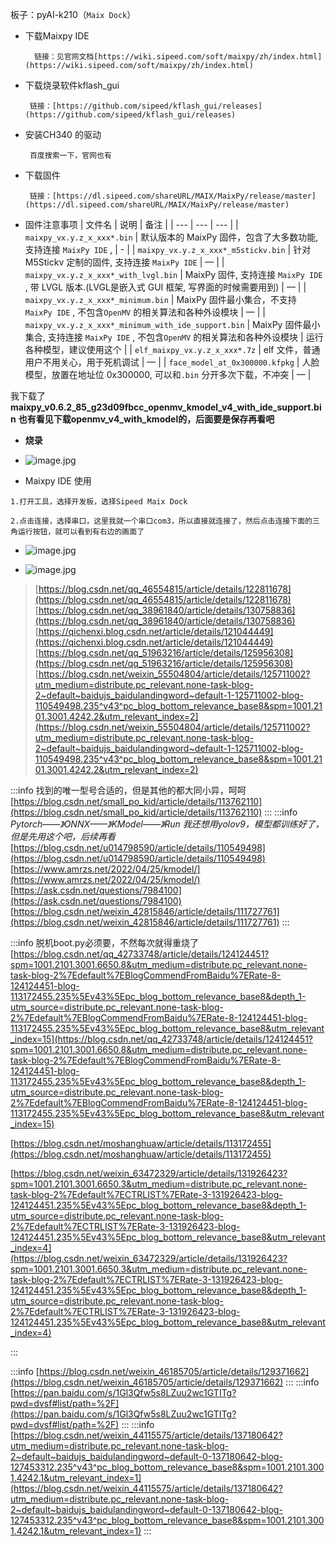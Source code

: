 
板子：pyAI-k210（```Maix Dock```）

- 下载Maixpy IDE 

        链接：见官网文档[https://wiki.sipeed.com/soft/maixpy/zh/index.html](https://wiki.sipeed.com/soft/maixpy/zh/index.html)

- 下载烧录软件kflash_gui

       链接：[https://github.com/sipeed/kflash_gui/releases](https://github.com/sipeed/kflash_gui/releases)

- 安装CH340 的驱动

       百度搜索一下，官网也有

- 下载固件

       链接：[https://dl.sipeed.com/shareURL/MAIX/MaixPy/release/master](https://dl.sipeed.com/shareURL/MAIX/MaixPy/release/master)

- 固件注意事项
| 文件名 | 说明 | 备注 |
| --- | --- | --- |
| `maixpy_vx.y.z_x_xxx*.bin` | 默认版本的 MaixPy 固件，包含了大多数功能, 支持连接 `MaixPy IDE`
, | - |
| `maixpy_vx.y.z_x_xxx*_m5stickv.bin` | 针对 M5Stickv 定制的固件, 支持连接 `MaixPy IDE` | — |
| `maixpy_vx.y.z_x_xxx*_with_lvgl.bin` | MaixPy 固件, 支持连接 `MaixPy IDE`
, 带 LVGL 版本.(LVGL是嵌入式 GUI 框架, 写界面的时候需要用到) | — |
| `maixpy_vx.y.z_x_xxx*_minimum.bin` | MaixPy 固件最小集合，不支持 `MaixPy IDE`
, 不包含`OpenMV`
的相关算法和各种外设模块 | — |
| `maixpy_vx.y.z_x_xxx*_minimum_with_ide_support.bin` | MaixPy 固件最小集合, 支持连接 `MaixPy IDE`
, 不包含`OpenMV`
的相关算法和各种外设模块 | 运行各种模型，建议使用这个 |
| `elf_maixpy_vx.y.z_x_xxx*.7z` | elf 文件，普通用户不用关心，用于死机调试 | — |
| `face_model_at_0x300000.kfpkg` | 人脸模型，放置在地址位 0x300000, 可以和`.bin`
分开多次下载，不冲突 | — |

我下载了 **maixpy_v0.6.2_85_g23d09fbcc_openmv_kmodel_v4_with_ide_support.bin**
**也有看见下载openmv_v4_with_kmodel的，后面要是保存再看吧**

- **烧录**
- ![image.jpg](../../images/30006ec865abf76b503c67dc5658f4b7.png)

- Maixpy IDE 使用
```
1.打开工具，选择开发板，选择Sipeed Maix Dock

2.点击连接，选择串口，这里我就一个串口com3，所以直接就连接了，然后点击连接下面的三角运行按钮，就可以看到有右边的画面了
```

- ![image.jpg](../../images/ffe584ab48ede8d30e363743bb519348.png)

- ![image.jpg](../../images/989884981fd0d443f4b30ff56dd6e445.png)

> 
> [https://blog.csdn.net/qq_46554815/article/details/122811678](https://blog.csdn.net/qq_46554815/article/details/122811678)
> [https://blog.csdn.net/qq_38961840/article/details/130758836](https://blog.csdn.net/qq_38961840/article/details/130758836)
> [https://qichenxi.blog.csdn.net/article/details/121044449](https://qichenxi.blog.csdn.net/article/details/121044449)
> [https://blog.csdn.net/qq_51963216/article/details/125956308](https://blog.csdn.net/qq_51963216/article/details/125956308)
> [https://blog.csdn.net/weixin_55504804/article/details/125711002?utm_medium=distribute.pc_relevant.none-task-blog-2~default~baidujs_baidulandingword~default-1-125711002-blog-110549498.235^v43^pc_blog_bottom_relevance_base8&spm=1001.2101.3001.4242.2&utm_relevant_index=2](https://blog.csdn.net/weixin_55504804/article/details/125711002?utm_medium=distribute.pc_relevant.none-task-blog-2~default~baidujs_baidulandingword~default-1-125711002-blog-110549498.235^v43^pc_blog_bottom_relevance_base8&spm=1001.2101.3001.4242.2&utm_relevant_index=2)
> 



:::info
找到的唯一型号合适的，但是其他的都大同小异，呵呵
[https://blog.csdn.net/small_po_kid/article/details/113762110](https://blog.csdn.net/small_po_kid/article/details/113762110)
:::
:::info
_Pytorch——》ONNX——》KModel——》Run
我还想用yolov9，模型都训练好了，但是先用这个吧，后续再看_
[https://blog.csdn.net/u014798590/article/details/110549498](https://blog.csdn.net/u014798590/article/details/110549498)
[https://www.amrzs.net/2022/04/25/kmodel/](https://www.amrzs.net/2022/04/25/kmodel/)
[https://ask.csdn.net/questions/7984100](https://ask.csdn.net/questions/7984100)
[https://blog.csdn.net/weixin_42815846/article/details/111727761](https://blog.csdn.net/weixin_42815846/article/details/111727761)
:::

:::info
脱机boot.py必须要，不然每次就得重烧了
[https://blog.csdn.net/qq_42733748/article/details/124124451?spm=1001.2101.3001.6650.8&utm_medium=distribute.pc_relevant.none-task-blog-2%7Edefault%7EBlogCommendFromBaidu%7ERate-8-124124451-blog-113172455.235%5Ev43%5Epc_blog_bottom_relevance_base8&depth_1-utm_source=distribute.pc_relevant.none-task-blog-2%7Edefault%7EBlogCommendFromBaidu%7ERate-8-124124451-blog-113172455.235%5Ev43%5Epc_blog_bottom_relevance_base8&utm_relevant_index=15](https://blog.csdn.net/qq_42733748/article/details/124124451?spm=1001.2101.3001.6650.8&utm_medium=distribute.pc_relevant.none-task-blog-2%7Edefault%7EBlogCommendFromBaidu%7ERate-8-124124451-blog-113172455.235%5Ev43%5Epc_blog_bottom_relevance_base8&depth_1-utm_source=distribute.pc_relevant.none-task-blog-2%7Edefault%7EBlogCommendFromBaidu%7ERate-8-124124451-blog-113172455.235%5Ev43%5Epc_blog_bottom_relevance_base8&utm_relevant_index=15)





[https://blog.csdn.net/moshanghuaw/article/details/113172455](https://blog.csdn.net/moshanghuaw/article/details/113172455)


[https://blog.csdn.net/weixin_63472329/article/details/131926423?spm=1001.2101.3001.6650.3&utm_medium=distribute.pc_relevant.none-task-blog-2%7Edefault%7ECTRLIST%7ERate-3-131926423-blog-124124451.235%5Ev43%5Epc_blog_bottom_relevance_base8&depth_1-utm_source=distribute.pc_relevant.none-task-blog-2%7Edefault%7ECTRLIST%7ERate-3-131926423-blog-124124451.235%5Ev43%5Epc_blog_bottom_relevance_base8&utm_relevant_index=4](https://blog.csdn.net/weixin_63472329/article/details/131926423?spm=1001.2101.3001.6650.3&utm_medium=distribute.pc_relevant.none-task-blog-2%7Edefault%7ECTRLIST%7ERate-3-131926423-blog-124124451.235%5Ev43%5Epc_blog_bottom_relevance_base8&depth_1-utm_source=distribute.pc_relevant.none-task-blog-2%7Edefault%7ECTRLIST%7ERate-3-131926423-blog-124124451.235%5Ev43%5Epc_blog_bottom_relevance_base8&utm_relevant_index=4)

:::


:::info
[https://blog.csdn.net/weixin_46185705/article/details/129371662](https://blog.csdn.net/weixin_46185705/article/details/129371662)
:::
:::info
[https://pan.baidu.com/s/1Gl3Qfw5s8LZuu2wc1GTITg?pwd=dvsf#list/path=%2F](https://pan.baidu.com/s/1Gl3Qfw5s8LZuu2wc1GTITg?pwd=dvsf#list/path=%2F)
:::
:::info
[https://blog.csdn.net/weixin_44115575/article/details/137180642?utm_medium=distribute.pc_relevant.none-task-blog-2~default~baidujs_baidulandingword~default-0-137180642-blog-127453312.235^v43^pc_blog_bottom_relevance_base8&spm=1001.2101.3001.4242.1&utm_relevant_index=1](https://blog.csdn.net/weixin_44115575/article/details/137180642?utm_medium=distribute.pc_relevant.none-task-blog-2~default~baidujs_baidulandingword~default-0-137180642-blog-127453312.235^v43^pc_blog_bottom_relevance_base8&spm=1001.2101.3001.4242.1&utm_relevant_index=1)
:::
